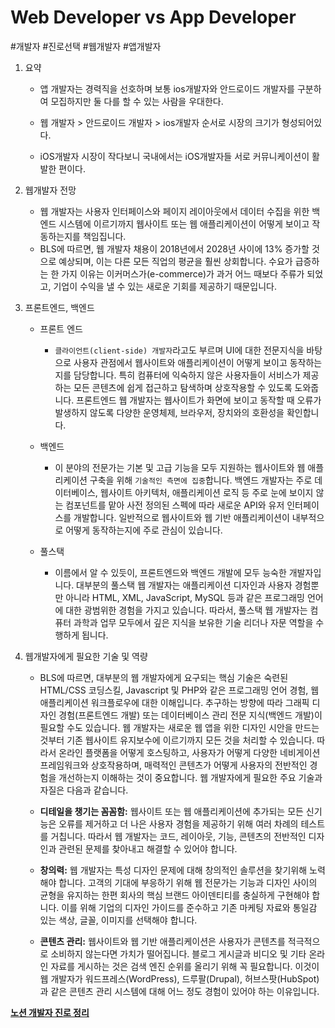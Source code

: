 # Web Developer vs App Developer

#개발자 #진로선택 #웹개발자 #앱개발자



1. 요약

   - 앱 개발자는 경력직을 선호하며 보통 ios개발자와 안드로이드 개발자를 구분하여 모집하지만 둘 다를 할 수 있는 사람을 우대한다.

   - 웹 개발자 > 안드로이드 개발자 > ios개발자 순서로 시장의 크기가 형성되어있다.

   - iOS개발자 시장이 작다보니 국내에서는 iOS개발자들 서로 커뮤니케이션이 활발한 편이다.

   

2. 웹개발자 전망

   - 웹 개발자는 사용자 인터페이스와 페이지 레이아웃에서 데이터 수집을 위한 백엔드 시스템에 이르기까지 웹사이트 또는 웹 애플리케이션이 어떻게 보이고 작동하는지를 책임집니다.
   - BLS에 따르면, 웹 개발자 채용이 2018년에서 2028년 사이에 13% 증가할 것으로 예상되며, 이는 다른 모든 직업의 평균을 훨씬 상회합니다. 수요가 급증하는 한 가지 이유는 이커머스가(e-commerce)가 과거 어느 때보다 주류가 되었고, 기업이 수익을 낼 수 있는 새로운 기회를 제공하기 때문입니다.

   

3. 프론트엔드, 백엔드

   - 프론트 엔드

     - `클라이언트(client-side) 개발자`라고도 부르며 UI에 대한 전문지식을 바탕으로 사용자 관점에서 웹사이트와 애플리케이션이 어떻게 보이고 동작하는지를 담당합니다. 특히 컴퓨터에 익숙하지 않은 사용자들이 서비스가 제공하는 모든 콘텐츠에 쉽게 접근하고 탐색하며 상호작용할 수 있도록 도와줍니다. 프론트엔드 웹 개발자는 웹사이트가 화면에 보이고 동작할 때 오류가 발생하지 않도록 다양한 운영체제, 브라우저, 장치와의 호환성을 확인합니다.

   - 백엔드

     - 이 분야의 전문가는 기본 및 고급 기능을 모두 지원하는 웹사이트와 웹 애플리케이션 구축을 위해 `기술적인 측면에 집중`합니다. 백엔드 개발자는 주로 데이터베이스, 웹사이트 아키텍처, 애플리케이션 로직 등 주로 눈에 보이지 않는 컴포넌트를 맡아 사전 정의된 스펙에 따라 새로운 API와 유저 인터페이스를 개발합니다. 일반적으로 웹사이트와 웹 기반 애플리케이션이 내부적으로 어떻게 동작하는지에 주로 관심이 있습니다.

   - 풀스택

     - 이름에서 알 수 있듯이, 프론트엔드와 백엔드 개발에 모두 능숙한 개발자입니다. 대부분의 풀스택 웹 개발자는 애플리케이션 디자인과 사용자 경험뿐만 아니라 HTML, XML, JavaScript, MySQL 등과 같은 프로그래밍 언어에 대한 광범위한 경험을 가지고 있습니다. 따라서, 풀스택 웹 개발자는 컴퓨터 과학과 업무 모두에서 깊은 지식을 보유한 기술 리더나 자문 역할을 수행하게 됩니다.

     

4. 웹개발자에게 필요한 기술 및 역량

   - BLS에 따르면, 대부분의 웹 개발자에게 요구되는 핵심 기술은 숙련된 HTML/CSS 코딩스킬, Javascript 및 PHP와 같은 프로그래밍 언어 경험, 웹 애플리케이션 워크플로우에 대한 이해입니다. 추구하는 방향에 따라 그래픽 디자인 경험(프론트엔드 개발) 또는 데이터베이스 관리 전문 지식(백엔드 개발)이 필요할 수도 있습니다. 웹 개발자는 새로운 웹 앱을 위한 디자인 시안을 만드는 것부터 기존 웹사이트 유지보수에 이르기까지 모든 것을 처리할 수 있습니다. 따라서 온라인 플랫폼을 어떻게 호스팅하고, 사용자가 어떻게 다양한 네비게이션 프레임워크와 상호작용하며, 매력적인 콘텐츠가 어떻게 사용자의 전반적인 경험을 개선하는지 이해하는 것이 중요합니다. 웹 개발자에게 필요한 주요 기술과 자질은 다음과 같습니다.

   

   - **디테일을 챙기는 꼼꼼함:** 웹사이트 또는 웹 애플리케이션에 추가되는 모든 신기능은 오류를 제거하고 더 나은 사용자 경험을 제공하기 위해 여러 차례의 테스트를 거칩니다. 따라서 웹 개발자는 코드, 레이아웃, 기능, 콘텐츠의 전반적인 디자인과 관련된 문제를 찾아내고 해결할 수 있어야 합니다.

   - **창의력:** 웹 개발자는 특성 디자인 문제에 대해 창의적인 솔루션을 찾기위해 노력해야 합니다. 고객의 기대에 부응하기 위해 웹 전문가는 기능과 디자인 사이의 균형을 유지하는 한편 회사의 핵심 브랜드 아이덴티티를 충실하게 구현해야 합니다. 이를 위해 기업의 디자인 가이드를 준수하고 기존 마케팅 자료와 통일감 있는 색상, 글꼴, 이미지를 선택해야 합니다.

   - **콘텐츠 관리:** 웹사이트와 웹 기반 애플리케이션은 사용자가 콘텐츠를 적극적으로 소비하지 않는다면 가치가 떨어집니다. 블로그 게시글과 비디오 및 기타 온라인 자료를 게시하는 것은 검색 엔진 순위를 올리기 위해 꼭 필요합니다. 이것이 웹 개발자가 워드프레스(WordPress), 드루팔(Drupal), 허브스팟(HubSpot)과 같은 콘텐츠 관리 시스템에 대해 어느 정도 경험이 있어야 하는 이유입니다.



**[노션 개발자 진로 정리](https://subsequent-swift-e1a.notion.site/20b0c8a1352d4a0287a4a33f8142727e)**



